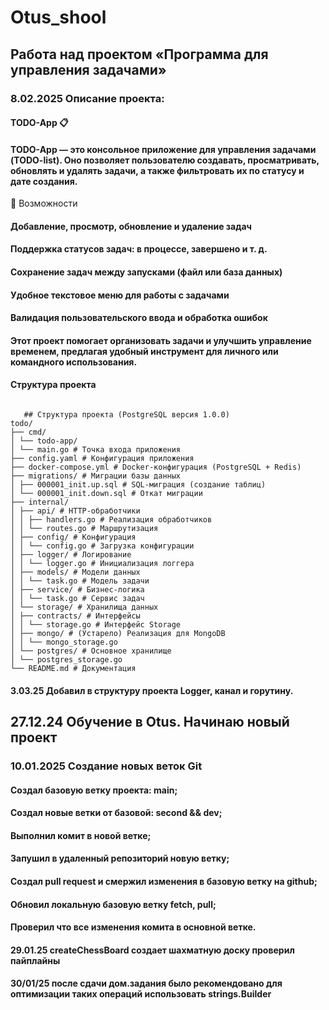 # Otus_shool
## Работа над проектом «Программа для управления задачами»
### 8.02.2025 Описание проекта:
#### TODO-App 📋
#### TODO-App — это консольное приложение для управления задачами (TODO-list). Оно позволяет пользователю создавать, просматривать, обновлять и удалять задачи, а также фильтровать их по статусу и  дате создания.

🔹 Возможности
#### Добавление, просмотр, обновление и удаление задач
#### Поддержка статусов задач: в процессе, завершено и т. д.
#### Сохранение задач между запусками (файл или база данных)
#### Удобное текстовое меню для работы с задачами
#### Валидация пользовательского ввода и обработка ошибок
#### Этот проект помогает организовать задачи и улучшить управление временем, предлагая удобный инструмент для личного или командного использования.
#### Структура проекта
```

   ## Структура проекта (PostgreSQL версия 1.0.0)
todo/
├── cmd/
│ └── todo-app/
│ └── main.go # Точка входа приложения
├── config.yaml # Конфигурация приложения
├── docker-compose.yml # Docker-конфигурация (PostgreSQL + Redis)
├── migrations/ # Миграции базы данных
│ ├── 000001_init.up.sql # SQL-миграция (создание таблиц)
│ └── 000001_init.down.sql # Откат миграции
├── internal/
│ ├── api/ # HTTP-обработчики
│ │ ├── handlers.go # Реализация обработчиков
│ │ └── routes.go # Маршрутизация
│ ├── config/ # Конфигурация
│ │ └── config.go # Загрузка конфигурации
│ ├── logger/ # Логирование
│ │ └── logger.go # Инициализация логгера
│ ├── models/ # Модели данных
│ │ └── task.go # Модель задачи
│ ├── service/ # Бизнес-логика
│ │ └── task.go # Сервис задач
│ └── storage/ # Хранилища данных
│ ├── contracts/ # Интерфейсы
│ │ └── storage.go # Интерфейс Storage
│ ├── mongo/ # (Устарело) Реализация для MongoDB
│ │ └── mongo_storage.go
│ └── postgres/ # Основное хранилище
│ └── postgres_storage.go
└── README.md # Документация            

```
#### 3.03.25 Добавил в структуру  проекта Logger, канал и горутину.

## 27.12.24 Обучение в Otus. Начинаю новый проект
### 10.01.2025 Создание новых веток Git
#### Создал базовую ветку проекта: main;
#### Создал новые ветки от базовой: second && dev;
#### Выполнил комит в новой ветке;
#### Запушил в удаленный репозиторий новую ветку;
#### Создал pull request и смержил изменения в базовую ветку на github;
#### Обновил локальную базовую ветку fetch, pull;
#### Проверил что все изменения комита в основной ветке.
#### 29.01.25 createChessBoard создает шахматную доску проверил пайплайны
#### 30/01/25 после сдачи дом.задания было рекомендовано для оптимизации таких операций использовать strings.Builder
